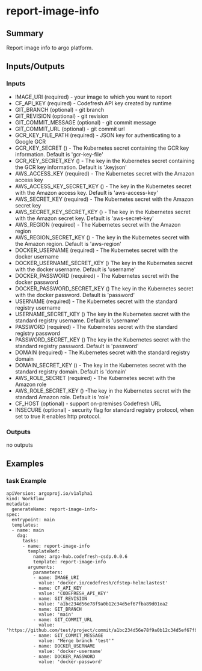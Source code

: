 # report-image-info

## Summary
Report image info to argo platform.

## Inputs/Outputs

### Inputs
* IMAGE_URI (required) - your image to which you want to report
* CF_API_KEY (required) - Codefresh API key created by runtime
* GIT_BRANCH (optional) - git branch
* GIT_REVISION (optional) - git revision
* GIT_COMMIT_MESSAGE (optional) - git commit message
* GIT_COMMIT_URL (optional) - git commit url
* GCR_KEY_FILE_PATH (required) - JSON key for authenticating to a Google GCR
* GCR_KEY_SECRET () - The Kubernetes secret containing the GCR key information. Default is 'gcr-key-file'
* GCR_KEY_SECRET_KEY () - The key in the Kubernetes secret containing the GCR key information. Default is '.keyjson'
* AWS_ACCESS_KEY (required) - The Kubernetes secret with the Amazon access key
* AWS_ACCESS_KEY_SECRET_KEY () - The key in the Kubernetes secret with the Amazon access key. Default is 'aws-access-key'
* AWS_SECRET_KEY (required) - The Kubernetes secret with the Amazon secret key
* AWS_SECRET_KEY_SECRET_KEY () - The key in the Kubernetes secret with the Amazon secret key. Default is 'aws-secret-key'
* AWS_REGION (required) - The Kubernetes secret with the Amazon region
* AWS_REGION_SECRET_KEY () - The key in the Kubernetes secret with the Amazon region. Default is 'aws-region'
* DOCKER_USERNAME (required) - The Kubernetes secret with the docker username
* DOCKER_USERNAME_SECRET_KEY () The key in the Kubernetes secret with the docker username. Default is 'username'
* DOCKER_PASSWORD (required) - The Kubernetes secret with the docker password
* DOCKER_PASSWORD_SECRET_KEY () The key in the Kubernetes secret with the docker password. Default is 'password'
* USERNAME (required) - The Kubernetes secret with the standard registry username
* USERNAME_SECRET_KEY () The key in the Kubernetes secret with the standard registry username. Default is 'username'
* PASSWORD (required) - The Kubernetes secret with the standard registry password
* PASSWORD_SECRET_KEY () The key in the Kubernetes secret with the standard registry password. Default is 'password'
* DOMAIN (required) - The Kubernetes secret with the standard registry domain
* DOMAIN_SECRET_KEY () - The key in the Kubernetes secret with the standard registry domain. Default is 'domain'
* AWS_ROLE_SECRET (required) - The Kubernetes secret with the Amazon role
* AWS_ROLE_SECRET_KEY () -The key in the Kubernetes secret with the standard Amazon role. Default is 'role'
* CF_HOST (optional) - support on-premises Codefresh URL
* INSECURE (optional) - security flag for standard registry protocol, when set to true it enables http protocol.

### Outputs
no outputs

## Examples

### task Example
```
apiVersion: argoproj.io/v1alpha1
kind: Workflow
metadata:
  generateName: report-image-info-
spec:
  entrypoint: main
  templates:
  - name: main
    dag:
      tasks:
      - name: report-image-info
        templateRef:
          name: argo-hub.codefresh-csdp.0.0.6
          template: report-image-info
        arguments:
          parameters:
          - name: IMAGE_URI
            value: 'docker.io/codefresh/cfstep-helm:lastest'
          - name: CF_API_KEY
            value: 'CODEFRESH_API_KEY'
          - name: GIT_REVISION
            value: 'a1bc234d56e78f9a0b12c34d5ef67fba89d01ea2
          - name: GIT_BRANCH
            value: 'main'
          - name: GIT_COMMIT_URL
            value: 'https://github.com/test/project/commit/a1bc234d56e78f9a0b12c34d5ef67fba89d01ea2'
          - name: GIT_COMMIT_MESSAGE
            value: "Merge branch 'test'"
          - name: DOCKER_USERNAME
            value: 'docker-username'
          - name: DOCKER_PASSWORD
            value: 'docker-password'
```

